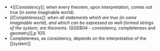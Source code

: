 - *[[Consistency]]: when every theorem, upon interpretation, comes out true (in some imaginable world).
- *[[Completeness]]: when all statements which are true (in some imaginable world), and which can be expressed as well-formed strings of the system, are theorems.* ([[GEB04 - consistency, completeness and geometry]],p 101)
- Completeness, as consistency, depends on the interpretation of the [[system]]

